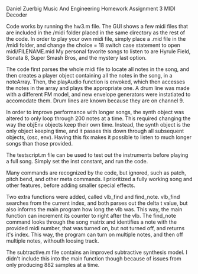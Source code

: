Daniel Zuerbig
Music And Engineering
Homework Assignment 3
MIDI Decoder


Code works by running the hw3.m file. The GUI shows a few midi files that are included in the /midi folder placed in the same directory as the rest of the code. In order to play your own midi file, simply place a .mid file in the /midi folder, and change the choice = 18 switch case statement to open midi/FILENAME.mid My personal favorite songs to listen to are Hyrule Field, Sonata 8, Super Smash Bros, and the mystery last option.

The code first parses the whole midi file to locate all notes in the song, and then creates a player object containing all the notes in the song, in a noteArray. Then, the playAudio function is envoked, which then accesses the notes in the array and plays the appropriate one. A drum line was made with a different FM model, and new envelope generators were instatiated to accomodate them. Drum lines are known because they are on channel 9. 

In order to improve performance with longer songs, the synth object was altered to only loop through 200 notes at a time. This required changing the way the objEnv objects keep their own time. Instead, the synth object is the only object keeping time, and it passes this down through all subsequent objects, (osc, env). Having this fix makes it possible to listen to much longer songs than those provided.

The testscript.m file can be used to test out the instruments before playing a full song. Simply set the inst constant, and run the code.

Many commands are recognized by the code, but ignored, such as patch, pitch bend, and other meta commands. I prioritized a fully working song and other features, before adding smaller special effects. 

Two extra functions were added, called vlb_find and find_note. vlb_find searches from the current index, and both parses out the delta t value, but also informs the main program how long the vlb was. This way, the main function can increment its counter to right after the vlb. The find_note command looks through the song matrix and identifies a note with the provided midi number, that was turned on, but not turned off, and returns it's index. This way, the program can turn on multiple notes, and then off multiple notes, withouth loosing track. 

The subtractive.m file contains an improved subtractive synthesis model. I didn't include this into the main function though because of issues from only producing 882 samples at a time.
